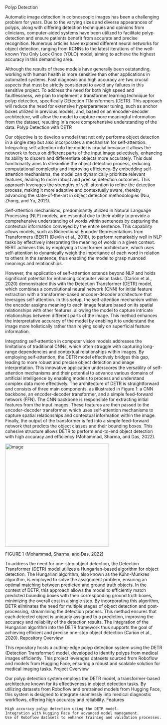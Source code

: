 
Polyp Detection

Automatic image detection in colonoscopic images has been a challenging problem for years. Due to the varying sizes and diverse appearances of polyps, along with differing detection techniques and opinions from clinicians, computer-aided systems have been utilized to facilitate polyp detection and ensure patients benefit from accurate and precise recognition. Numerous articles have explored different neural networks for object detection, ranging from RCNNs to the latest iterations of the well-known You Only Look Once (YOLO) model, aiming to achieve the highest accuracy in this demanding area.

Although the results of these models have generally been outstanding, working with human health is more sensitive than other applications in automated systems. Fast diagnosis and high accuracy are two crucial aspects that must be strictly considered to avoid any failures in this sensitive project. To address the need for both high speed and faultlessness, we plan to implement a transformer learning technique for polyp detection, specifically DEtection TRansformers (DETR). This approach will reduce the need for extensive hyperparameter tuning, such as anchor boxes utilized in previous models, and, based on an encoder-decoder architecture, will allow the model to capture more meaningful information from the dataset, resulting in a more comprehensive understanding of the data.
Polyp Detection with DETR

Our objective is to develop a model that not only performs object detection in a single step but also incorporates a mechanism for self-attention. Integrating self-attention into the model is crucial because it allows the network to focus on different parts of the input image selectively, enhancing its ability to discern and differentiate objects more accurately. This dual functionality aims to streamline the object detection process, reducing computational complexity and improving efficiency. By embedding self-attention mechanisms, the model can dynamically prioritize relevant features, leading to more robust and precise detection outcomes. This approach leverages the strengths of self-attention to refine the detection process, making it more adaptive and contextually aware, thereby advancing the state-of-the-art in object detection methodologies (Niu, Zhong, and Yu, 2021).

Self-attention mechanisms, predominantly utilized in Natural Language Processing (NLP) models, are essential due to their ability to provide a comprehensive understanding of words within sentences by capturing the contextual information conveyed by the entire sentence. This capability allows models, such as Bidirectional Encoder Representations from Transformers (BERT) (Devlin et al., 2018), to perform remarkably well in NLP tasks by effectively interpreting the meaning of words in a given context. BERT achieves this by employing a transformer architecture, which uses self-attention to dynamically weigh the importance of each word in relation to others in the sentence, thus enabling the model to grasp nuanced meanings and relationships.

However, the application of self-attention extends beyond NLP and holds significant potential for enhancing computer vision tasks. (Carion et al., 2020) demonstrated this with the Detection Transformer (DETR) model, which combines a convolutional neural network (CNN) for initial feature extraction with a transformer-based encoder-decoder architecture that leverages self-attention. In this setup, the self-attention mechanism within the encoder assigns meaning to each image feature based on its spatial relationships with other features, allowing the model to capture intricate relationships between different parts of the image. This method enhances the interpretative accuracy of the model by enabling it to understand the image more holistically rather than relying solely on superficial feature information.

Integrating self-attention in computer vision models addresses the limitations of traditional CNNs, which often struggle with capturing long-range dependencies and contextual relationships within images. By employing self-attention, the DETR model effectively bridges this gap, leading to more robust and precise object detection and image interpretation. This innovative application underscores the versatility of self-attention mechanisms and their potential to advance various domains of artificial intelligence by enabling models to process and understand complex data more effectively. The architecture of DETR is straightforward and consists of three main components, as illustrated in Figure 1: a CNN backbone, an encoder-decoder transformer, and a simple feed-forward network (FFN). The CNN backbone is responsible for extracting initial features from the input images. These features are then passed to the encoder-decoder transformer, which uses self-attention mechanisms to capture spatial relationships and contextual information within the image. Finally, the output of the transformer is fed into a simple feed-forward network that predicts the object classes and their bounding boxes. This cohesive structure allows DETR to perform end-to-end object detection with high accuracy and efficiency (Mohammad, Sharma, and Das, 2022).

<img width="331" alt="image" src="https://github.com/user-attachments/assets/85caaeab-a21b-4138-834e-7e972f67ec1d">


FIGURE 1 (Mohammad, Sharma, and Das, 2022)

To address the need for one-step object detection, the Detection Transformer (DETR) model utilizes a Hungarian-based algorithm for object detection. The Hungarian algorithm, also known as the Kuhn-Munkres algorithm, is employed to solve the assignment problem, ensuring an optimal matching between predicted and ground truth objects. In the context of DETR, this approach allows the model to efficiently match predicted bounding boxes with their corresponding ground truth boxes, minimizing the overall cost in a single step. By incorporating this algorithm, DETR eliminates the need for multiple stages of object detection and post-processing, streamlining the detection process. This method ensures that each detected object is uniquely assigned to a prediction, improving the accuracy and reliability of the detection results. The integration of the Hungarian algorithm into the DETR framework thus supports the goal of achieving efficient and precise one-step object detection (Carion et al., 2020).
Repository Overview

This repository hosts a cutting-edge polyp detection system using the DETR (Detection Transformer) model, developed to identify polyps from medical images efficiently. This project leverages datasets sourced from Roboflow and models from Hugging Face, ensuring a robust and scalable solution for medical imaging tasks.
Project Overview

Our polyp detection system employs the DETR model, a transformer-based architecture known for its effectiveness in object detection tasks. By utilizing datasets from Roboflow and pretrained models from Hugging Face, this system is designed to integrate seamlessly into medical diagnostic workflows, offering high accuracy and reliability.
Features

    High accuracy polyp detection using the DETR model.
    Integration with Hugging Face for advanced model management.
    Use of Roboflow datasets to enhance training and validation processes.
